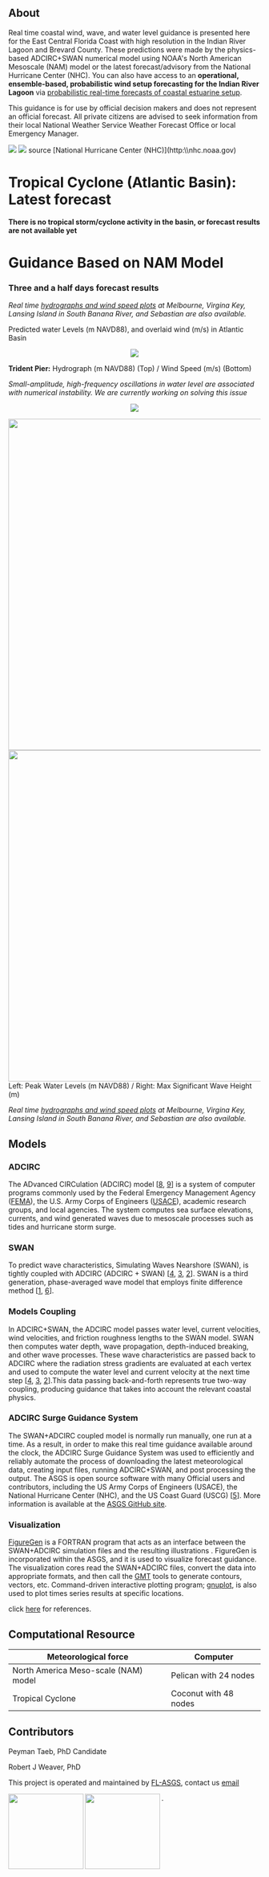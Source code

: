 ## About

Real time coastal wind, wave, and water level guidance is presented here for the East Central Florida Coast with high resolution in the Indian River Lagoon and Brevard County. These predictions were made by the physics-based ADCIRC+SWAN numerical model using NOAA's North American Mesoscale (NAM) model or the latest forecast/advisory from the National Hurricane Center (NHC). You can also have access to an **operational, ensemble-based, probabilistic wind setup forecasting for the Indian River Lagoon** via [probabilistic real-time forecasts of coastal estuarine setup](https://fit-winds.github.io/IRLSetup/). 

This guidance is for use by official decision makers and does not represent an official forecast. All private citizens are advised to seek information from their local National Weather Service Weather Forecast Office or local Emergency Manager. 

<img src="https://satellitemaps.nesdis.noaa.gov/arcgis/apps/webappviewer/index.html?id=4da21c3c398946f293e0436fb926702c">

<img src="http://www.nhc.noaa.gov/xgtwo/two_atl_2d0.png">
source [National Hurricane Center (NHC)](http:\\nhc.noaa.gov)

# Tropical Cyclone (Atlantic Basin): Latest forecast

**There is no tropical storm/cyclone activity in the basin, or forecast results are not available yet** 

# Guidance Based on NAM Model 
### Three and a half days forecast results
*Real time [hydrographs and wind speed plots](/latest/namlatest_cycle.md) at Melbourne, Virgina Key, Lansing Island in South Banana River, and Sebastian are also available.*

Predicted water Levels (m NAVD88), and overlaid wind (m/s) in Atlantic Basin
<p align="center">
  <img src="/ECFL-IRL/plots/NAM/elev_wind.gif">
</p>

**Trident Pier:** Hydrograph (m NAVD88) (Top) / Wind Speed (m/s) (Bottom)

*Small-amplitude, high-frequency oscillations in water level are associated with numerical instability. We are currently working on solving this issue*

<p align="center">
  <img src="/ECFL-IRL/plots/NAM/EW_Trident_Pier.png">
</p>

<img align="left" src="/ECFL-IRL/plots/NAM/plot20001.jpg" height="660">
<img align="right" src="/ECFL-IRL/plots/NAM/plot30001.jpg" height="660" >
Left: Peak Water Levels (m NAVD88) / Right: Max Significant Wave Height (m)

*Real time [hydrographs and wind speed plots](/latest/namlatest_cycle.md) at Melbourne, Virgina Key, Lansing Island in South Banana River, and Sebastian are also available.*

## Models
### ADCIRC
The ADvanced CIRCulation (ADCIRC) model [[8](/reference/ref.md), [9](/reference/ref.md)] is a system of computer programs commonly used by the Federal Emergency Management Agency ([FEMA](https://www.fema.gov/)), the U.S. Army Corps of Engineers ([USACE](www.usace.army.mil/)), academic research groups, and local agencies. The system computes sea surface elevations, currents, and wind generated waves due to mesoscale processes such as tides and hurricane storm surge. 

### SWAN
To predict wave characteristics, Simulating Waves Nearshore (SWAN), is tightly coupled with ADCIRC (ADCIRC + SWAN) [[4](/reference/ref.md), [3](/reference/ref.md), [2](/reference/ref.md)]. SWAN is a third generation, phase-averaged wave model that employs finite difference method [[1](/reference/ref.md), [6](/reference/ref.md)].

### Models Coupling
In ADCIRC+SWAN, the ADCIRC model passes water level, current velocities, wind velocities, and friction roughness lengths to the SWAN model. SWAN then computes water depth, wave propagation, depth-induced breaking, and other wave processes. These wave characteristics are passed back to ADCIRC where the radiation stress gradients are evaluated at each vertex and used to compute the water level and current velocity at the next time step [[4](/reference/ref.md), [3](/reference/ref.md), [2](/reference/ref.md)].This data passing back-and-forth represents true two-way coupling, producing guidance that takes into account the relevant coastal physics. 

### ADCIRC Surge Guidance System 
The SWAN+ADCIRC coupled model is normally run manually, one run at a time. As a result, in order to make this real time guidance available around the clock, the ADCIRC Surge Guidance System was used to efficiently and reliably automate the process of downloading the latest meteorological data, creating input files, running ADCIRC+SWAN, and post processing the output. The ASGS is open source software with many Official users and contributors, including the US Army Corps of Engineers (USACE), the National Hurricane Center (NHC), and the US Coast Guard (USCG) [[5](ECFL-IRL/reference/ref.md)]. More information is available at the [ASGS GitHub site](https://github.com/jasonfleming/asgs).

### Visualization
[FigureGen](https://ccht.ccee.ncsu.edu/) is a FORTRAN program that acts as an interface between the SWAN+ADCIRC simulation files and the resulting illustrations . FigureGen is incorporated within the ASGS, and it is used to visualize forecast guidance. The visualization cores read the SWAN+ADCIRC files, convert the data into appropriate formats, and then call the [GMT](https://gmt.soest.hawaii.edu/) tools to generate contours, vectors, etc. Command-driven interactive plotting program; [gnuplot](http:\\www.gnuplot.info/), is also used to plot times series results at specific locations.

click [here](/reference/ref.md) for references.

## Computational Resource

Meteorological force | Computer
-------------------- | -------------
North America Meso-scale (NAM) model | Pelican with 24 nodes
Tropical Cyclone                     | Coconut with 48 nodes

## Contributors

Peyman Taeb, PhD Candidate

Robert J Weaver, PhD

This project is operated and maintained by [FL-ASGS](https://github.com/FL-ASGS/ECFL-IRL), contact us
[email](mailto:fl-asgs@fit.edu)

<img align="left" src="/ECFL-IRL/logo/FIT_logo.jpg" height="150">
<img align="left" src="/ECFL-IRL/logo/IRLIR_Logo.jpg" height="150" >

.
